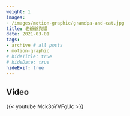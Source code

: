 ```yaml
---
weight: 1
images:
- /images/motion-graphic/grandpa-and-cat.jpg
title: 老爺爺與貓
date: 2021-03-01
tags:
- archive # all posts
- motion-graphic
# hideTitle: true
# hideDate: true
hideExif: true
---
```


## Video

{{< youtube Mck3oYVFgUc >}}
